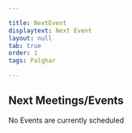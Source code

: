 ```yaml
---

title: NextEvent
displaytext: Next Event
layout: null
tab: true
order: 1
tags: Palghar

---
```


## Next Meetings/Events

No Events are currently scheduled
